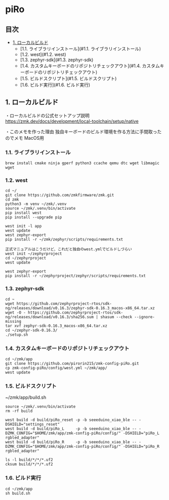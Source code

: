 # piRo

## 目次
  - [1. ローカルビルド](#1-ローカルビルド)
    - [1.1. ライブラリインストール](#1.1. ライブラリインストール)
    - [1.2. west](#1.2. west)
    - [1.3. zephyr-sdk](#1.3. zephyr-sdk)
    - [1.4. カスタムキーボードのリポジトリチェックアウト](#1.4. カスタムキーボードのリポジトリチェックアウト)
    - [1.5. ビルドスクリプト](#1.5. ビルドスクリプト)
    - [1.6. ビルド実行](#1.6. ビルド実行)

## 1. ローカルビルド

・ローカルビルドの公式セットアップ説明
https://zmk.dev/docs/development/local-toolchain/setup/native

・このメモを作った理由
独自キーボードのビルド環境を作る方法に手間取ったのでメモ
MacOS用

### 1.1. ライブラリインストール
```
brew install cmake ninja gperf python3 ccache qemu dtc wget libmagic wget
```

### 1.2. west

```
cd ~/
git clone https://github.com/zmkfirmware/zmk.git
cd zmk
python3 -m venv ~/zmk/.venv
source ~/zmk/.venv/bin/activate
pip install west
pip install --upgrade pip
```

```
west init -l app
west update
west zephyr-export
pip install -r ~/zmk/zephyr/scripts/requirements.txt
```

```
正式マニュアルはこうだけど、これだと独自のwest.ymlでビルドしづらい
west init ~/zephyrproject 
cd ~/zephyrproject
west update

west zephyr-export
pip install -r ~/zephyrproject/zephyr/scripts/requirements.txt
```

### 1.3. zephyr-sdk
```
cd ~
wget https://github.com/zephyrproject-rtos/sdk-ng/releases/download/v0.16.3/zephyr-sdk-0.16.3_macos-x86_64.tar.xz
wget -O - https://github.com/zephyrproject-rtos/sdk-ng/releases/download/v0.16.3/sha256.sum | shasum --check --ignore-missing
tar xvf zephyr-sdk-0.16.3_macos-x86_64.tar.xz
cd ~/zephyr-sdk-0.16.3/
./setup.sh
```

### 1.4. カスタムキーボードのリポジトリチェックアウト
```
cd ~/zmk/app
git clone https://github.com/pirorin215/zmk-config-piRo.git
cp zmk-config-piRo/config/west.yml ~/zmk/app/
west update
```

### 1.5. ビルドスクリプト

~/zmk/app/build.sh

```
source ~/zmk/.venv/bin/activate
rm -rf build

west build -d build/piRo_reset -p -b seeeduino_xiao_ble -- -DSHIELD="settings_reset"
west build -d build/piRo_L     -p -b seeeduino_xiao_ble -- -DZMK_CONFIG="$HOME/zmk/app/zmk-config-piRo/config/" -DSHIELD="piRo_L rgbled_adapter"
west build -d build/piRo_R     -p -b seeeduino_xiao_ble -- -DZMK_CONFIG="$HOME/zmk/app/zmk-config-piRo/config/" -DSHIELD="piRo_R rgbled_adapter"

ls -l build/*/*/*.uf2
cksum build/*/*/*.uf2
```

### 1.6. ビルド実行

```
cd ~/zmk/app
sh build.sh
```
